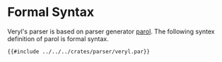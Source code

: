 # Formal Syntax

Veryl's parser is based on parser generator [parol](https://github.com/jsinger67/parol).
The following syntex definition of parol is formal syntax.

```
{{#include ../../../crates/parser/veryl.par}}
```
